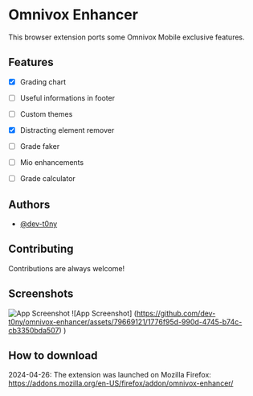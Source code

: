 # Omnivox Enhancer

This browser extension ports some Omnivox Mobile exclusive features.
## Features

- [X] Grading chart 
- [ ] Useful informations in footer
- [ ] Custom themes
- [X] Distracting element remover
- [ ] Grade faker 
- [ ] Mio enhancements
- [ ] Grade calculator



## Authors

- [@dev-t0ny](https://github.com/dev-t0ny)


## Contributing

Contributions are always welcome!




## Screenshots

![App Screenshot](https://github.com/dev-t0ny/omnivox-enhancer/assets/79669121/a012841e-c2bb-4f71-b155-1d9d533eca55)
![App Screenshot] (https://github.com/dev-t0ny/omnivox-enhancer/assets/79669121/1776f95d-990d-4745-b74c-cb3350bda507)
)

## How to download
2024-04-26: The extension was launched on Mozilla Firefox: https://addons.mozilla.org/en-US/firefox/addon/omnivox-enhancer/
